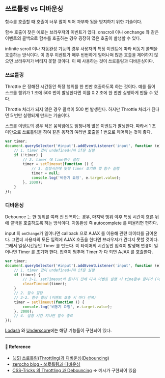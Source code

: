 ## 쓰로틀링 vs 디바운싱

함수를 호출할 때 호출이 너무 많이 되어 과부화 됨을 방지하기 위한 기술이다.

함수 호출이 잦은 예로는 브라우저의 이벤트가 있다. onscroll 이나 onchange 와 같은 이벤트의 콜백으로 함수를 호출하는 경우 굉장히 많은 호출이 발생할 수 있다.

infinite scroll 이나 자동완성 기능의 경우 사용자의 특정 이벤트에 따라 비동기 콜백을 호출하는 방식이다. 이 경우 이벤트가 매우 빈번하게 일어나며 많은 호출을 제어하지 않으면 브라우저가 버티지 못할 것이다. 이 때 사용하는 것이 쓰로틀링과 디바운싱이다.

### 쓰로틀링

Throttle 은 정해진 시간동안 특정 행위를 한 번만 호출하도록 하는 것이다. 예를 들어 스크롤 행위가 1 초에 500 번이 발생한다면 이를 0.2 초에 한 번만 실행하게 만들 수 있다. 

Throttle 처리가 되지 않은 경우 콜백이 500 번 발생한다. 하지만 Throttle 처리가 된다면 5 번만 실행되게 만드는 기술이다.

스크롤 이벤트의 경우 작은 움직임에도 엄청나게 많은 이벤트가 발생한다. 따라서 1 초 미만으로 쓰로틀링을 하여 같은 동작의 여러번 호출을 1 번으로 제어하는 것이 좋다.

```js
var timer;
document.querySelector('#input').addEventListener('input', function (e) {
    // 1. timer 값이 undefined니까 if문 실행
    if (!timer) {
        // 2. timer 에 time함수 설정
        timer = setTimeout(function () {
            // 3. 설정시간에 맞춰 timer 초기화 및 함수 실행
            timer = null;
            console.log('비동기 요청', e.target.value);
        }, 2000);
    }
});
```

### 디바운싱

Debounce 는 한 행위를 여러 번 반복하는 경우, 마지막 행위 이후 특정 시간이 흐른 뒤에 콜백을 호출하도록 하는 방식이다. 자동완성 즉 autocomplete 를 떠올리면 편하다.

input 의 `onChange`가 일어나면 callback 으로 AJAX 를 이용해 관련 데이터를 긁어온다. 그런데 사용자의 모든 입력에 AJAX 호출을 한다면 브라우저가 견디지 못할 것이다. 
그래서 일정시간동안 Timer 를 만든다. 이 타이머의 시간동안 입력이 발생해 변경이 일어나면 Timer 를 초기화 한다. 
입력이 멈추어 Timer 가 다 되면 AJAX 를 호출한다.

```js
var timer;
document.querySelector('#input').addEventListener('input', function (e) {
    // 1. timer 값이 undefined니까 if문 실행
    if (timer) {
        // 3-1. setTimeout이 끝나기 전에 다시 이벤트 실행 시 time함수 클리어 (이벤트 호출 시 마다 반복)
        clearTimeout(timer);
    }
    // 2. 함수 할당
    // 3-2. 함수 할당 (이벤트 호출 시 마다 반복)
    timer = setTimeout(function () {
        console.log('비동기 요청', e.target.value);
    }, 2000);
    // 4. 설정 시간 지나면 함수 종료
});
```

[Lodash](https://lodash.com/) 와 [Underscore](https://underscorejs.org/)에는 해당 기능들이 구현되어 있다.

---

#### 🙏  Reference

- [[JS] 쓰로틀링(Throttling)과 디바운싱(Debouncing)](https://jm-web.tistory.com/33)
- [zerocho blog - 쓰로틀링과 디바운싱](https://www.zerocho.com/category/JavaScript/post/59a8e9cb15ac0000182794fa)
- [CSS-Tricks 의 Throttling 과 Debouncing](https://css-tricks.com/debouncing-throttling-explained-examples/) => 예시가 구현되어 있음

